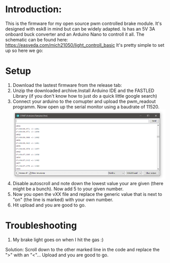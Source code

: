 # Introduction:
This is the firmware for my open source pwm controlled brake module. It's designed with esk8 in mind but can be widely adapted.
Is has an 5V 3A onboard buck converter and an Arduino Nano to controll it all. 
The schematic can be found here:  https://easyeda.com/mich21050/light_controll_basic
It's pretty simple to set up so here we go:

# Setup
1) Download the lastest firmware from the release tab: 
2) Unzip the downloaded archive.Install Arduino IDE and the FASTLED Library (if you don't know how to just do a quick little google search)
3) Connect your arduino to the comupter and upload the pwm_readout programm. Now open up the serial monitor using a baudrate of 11520.
![Screenshot_1](https://github.com/Mich21050/Brake_Lights/blob/master/Pictures/Screenshot_1.png)
4) Disable autoscroll and note down the lowest value your are given (there might be a bunch). Now add 5 to your given number.
5) Now you open the vXX file and replace the generic value that is next to "on" (the line is marked) with your own number.
6) Hit upload and you are good to go.


# Troubleshooting
1) My brake light goes on when I hit the gas :)

Solution: Scroll down to the other marked line in the code and replace the ">" with an "<"... Upload and you are good to go. 
